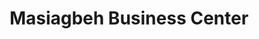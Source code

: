 ---
title: "Masiagbeh Business Center"
url: /gbarnga/masiagbeh-business-center/
shop: Lebensmittel
---